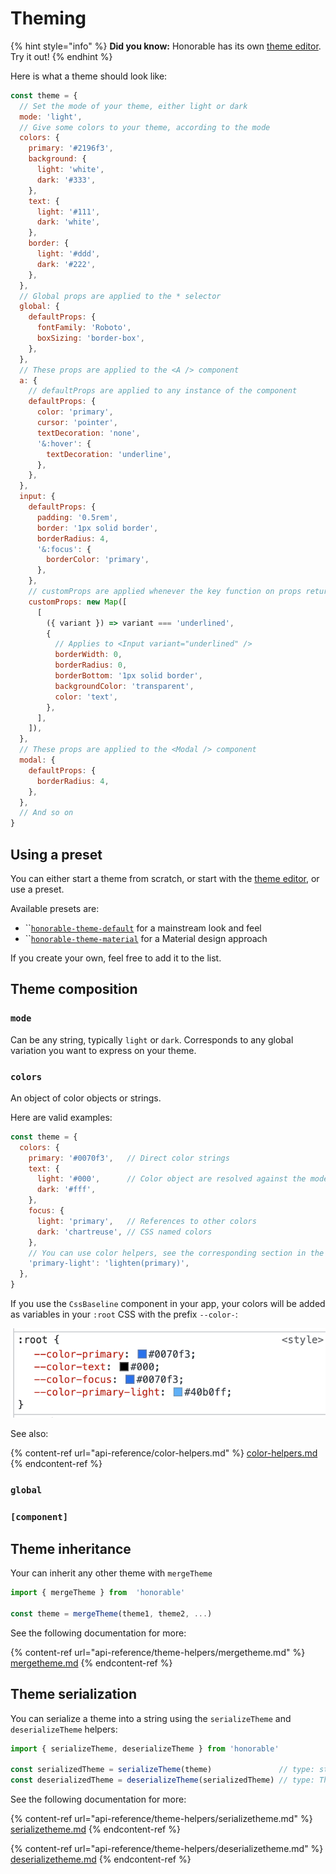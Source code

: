 # Theming

{% hint style="info" %}
**Did you know:** Honorable has its own [theme editor](https://designer.honorable.design). Try it out!
{% endhint %}

Here is what a theme should look like:

```javascript
const theme = {
  // Set the mode of your theme, either light or dark
  mode: 'light',
  // Give some colors to your theme, according to the mode
  colors: {
    primary: '#2196f3',
    background: {
      light: 'white',
      dark: '#333',
    },
    text: {
      light: '#111',
      dark: 'white',
    },
    border: {
      light: '#ddd',
      dark: '#222',
    },
  },
  // Global props are applied to the * selector
  global: {
    defaultProps: {
      fontFamily: 'Roboto',
      boxSizing: 'border-box',
    },
  },
  // These props are applied to the <A /> component
  a: {
    // defaultProps are applied to any instance of the component
    defaultProps: {
      color: 'primary',
      cursor: 'pointer',
      textDecoration: 'none',
      '&:hover': {
        textDecoration: 'underline',
      },
    },
  },
  input: {
    defaultProps: {
      padding: '0.5rem',
      border: '1px solid border',
      borderRadius: 4,
      '&:focus': {
        borderColor: 'primary',
      },
    },
    // customProps are applied whenever the key function on props returns truthy
    customProps: new Map([
      [
        ({ variant }) => variant === 'underlined',
        {
          // Applies to <Input variant="underlined" />
          borderWidth: 0,
          borderRadius: 0,
          borderBottom: '1px solid border',
          backgroundColor: 'transparent',
          color: 'text',
        },
      ],
    ]),
  },
  // These props are applied to the <Modal /> component
  modal: {
    defaultProps: {
      borderRadius: 4,
    },
  },
  // And so on
}

```

## Using a preset

You can either start a theme from scratch, or start with the [theme editor](https://design.honorable.design), or use a preset.

Available presets are:

* ``[`honorable-theme-default`](https://www.npmjs.com/package/honorable-theme-default) for a mainstream look and feel
* ``[`honorable-theme-material`](https://www.npmjs.com/package/honorable-theme-material) for a Material design approach

If you create your own, feel free to add it to the list.

## Theme composition

### `mode`

Can be any string, typically `light` or `dark`. Corresponds to any global variation you want to express on your theme.

### `colors`

An object of color objects or strings.

Here are valid examples:

```javascript
const theme = {
  colors: {
    primary: '#0070f3',   // Direct color strings
    text: {
      light: '#000',      // Color object are resolved against the mode
      dark: '#fff',
    },
    focus: {
      light: 'primary',   // References to other colors
      dark: 'chartreuse', // CSS named colors
    },
    // You can use color helpers, see the corresponding section in the docs
    'primary-light': 'lighten(primary)', 
  },
}
```

If you use the `CssBaseline` component in your app, your colors will be added as variables in your `:root` CSS with the prefix `--color-`:

![Resolved on the light theme](<.gitbook/assets/Screenshot 2022-04-13 at 14.48.49.png>)

See also:

{% content-ref url="api-reference/color-helpers.md" %}
[color-helpers.md](api-reference/color-helpers.md)
{% endcontent-ref %}

### `global`

### `[component]`

## Theme inheritance

Your can inherit any other theme with `mergeTheme`

```javascript
import { mergeTheme } from  'honorable'

const theme = mergeTheme(theme1, theme2, ...)
```

See the following documentation for more:

{% content-ref url="api-reference/theme-helpers/mergetheme.md" %}
[mergetheme.md](api-reference/theme-helpers/mergetheme.md)
{% endcontent-ref %}

## Theme serialization

You can serialize a theme into a string using the `serializeTheme` and `deserializeTheme` helpers:

```javascript
import { serializeTheme, deserializeTheme } from 'honorable'

const serializedTheme = serializeTheme(theme)               // type: string
const deserializedTheme = deserializeTheme(serializedTheme) // type: Theme
```

See the following documentation for more:

{% content-ref url="api-reference/theme-helpers/serializetheme.md" %}
[serializetheme.md](api-reference/theme-helpers/serializetheme.md)
{% endcontent-ref %}

{% content-ref url="api-reference/theme-helpers/deserializetheme.md" %}
[deserializetheme.md](api-reference/theme-helpers/deserializetheme.md)
{% endcontent-ref %}

